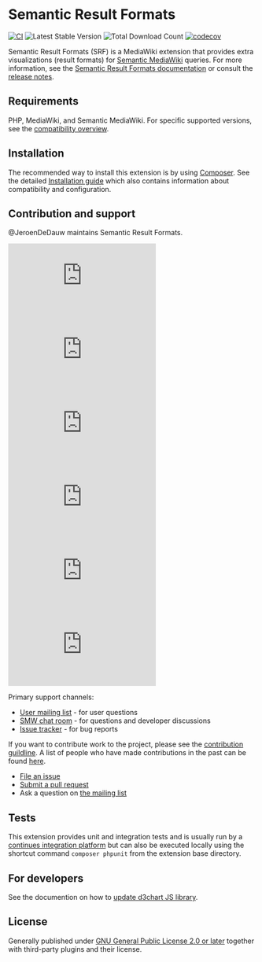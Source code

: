 # Semantic Result Formats
[![CI](https://github.com/SemanticMediaWiki/SemanticResultFormats/actions/workflows/ci.yml/badge.svg)](https://github.com/SemanticMediaWiki/SemanticResultFormats/actions/workflows/ci.yml)
![Latest Stable Version](https://img.shields.io/packagist/v/mediawiki/semantic-result-formats.svg)
![Total Download Count](https://img.shields.io/packagist/dt/mediawiki/semantic-result-formats.svg)
[![codecov](https://codecov.io/gh/SemanticMediaWiki/SemanticResultFormats/graph/badge.svg?token=Si45N9MsGq)](https://codecov.io/gh/SemanticMediaWiki/SemanticResultFormats)

Semantic Result Formats (SRF) is a MediaWiki extension that provides extra visualizations (result formats) for [Semantic MediaWiki][smw] queries. For more information, see the [Semantic Result Formats documentation][srf] or consult the
[release notes](RELEASE-NOTES.md).

## Requirements

PHP, MediaWiki, and Semantic MediaWiki. For specific supported versions, see the [compatibility overview](docs/COMPATIBILITY.md).

## Installation

The recommended way to install this extension is by using [Composer][composer]. See the detailed
[Installation guide](docs/INSTALL.md) which also contains information about compatibility and
configuration.

## Contribution and support

@JeroenDeDauw maintains Semantic Result Formats.

[![Chatroom](https://www.semantic-mediawiki.org/w/thumb.php?f=Comment-alt-solid.svg&width=35)](https://www.semantic-mediawiki.org/wiki/Semantic_MediaWiki_chatroom)
[![Twitter](https://www.semantic-mediawiki.org/w/thumb.php?f=Twitter-square.svg&width=35)](https://twitter.com/#!/semanticmw)
[![Facebook](https://www.semantic-mediawiki.org/w/thumb.php?f=Facebook-square.svg&width=35)](https://www.facebook.com/pages/Semantic-MediaWiki/160459700707245)
[![LinkedIn](https://www.semantic-mediawiki.org/w/thumb.php?f=LinkedIn-square.svg&width=35)]([https://twitter.com/#!/semanticmw](https://www.linkedin.com/groups/2482811/))
[![YouTube](https://www.semantic-mediawiki.org/w/thumb.php?f=Youtube-square.svg&width=35)](https://www.youtube.com/c/semanticmediawiki)
[![Mailing lists](https://www.semantic-mediawiki.org/w/thumb.php?f=Envelope-square.svg&width=35)](https://www.semantic-mediawiki.org/wiki/Semantic_MediaWiki_mailing_lists)

Primary support channels:

* [User mailing list](https://sourceforge.net/projects/semediawiki/lists/semediawiki-user) - for user questions
* [SMW chat room](https://www.semantic-mediawiki.org/wiki/Semantic_MediaWiki_chatroom) - for questions and developer discussions
* [Issue tracker](https://github.com/SemanticMediaWiki/SemanticMediaWiki/issues) - for bug reports

If you want to contribute work to the project, please see the [contribution guildline](/CONTRIBUTING.md).
A list of people who have made contributions in the past can be found [here][contributors].

* [File an issue](https://github.com/SemanticMediaWiki/SemanticResultFormats/issues)
* [Submit a pull request](https://github.com/SemanticMediaWiki/SemanticResultFormats/pulls)
* Ask a question on [the mailing list](https://www.semantic-mediawiki.org/wiki/Mailing_list)

## Tests

This extension provides unit and integration tests and is usually run by a [continues integration platform][GitHub Actions]
but can also be executed locally using the shortcut command `composer phpunit` from the extension base directory.

## For developers

See the documention on how to [update d3chart JS library](https://github.com/SemanticMediaWiki/SemanticResultFormats/blob/master/formats/d3/README.md).

## License

Generally published under [GNU General Public License 2.0 or later][licence] together with
third-party plugins and their license.

[smw]: https://github.com/SemanticMediaWiki/SemanticMediaWiki
[GitHub Actions]: https://docs.github.com/en/actions
[srf]: https://www.semantic-mediawiki.org/wiki/Extension:Semantic_Result_Formats
[composer]: https://getcomposer.org/
[contributors]: https://github.com/SemanticMediaWiki/SemanticResultFormats/graphs/contributors
[licence]: https://www.gnu.org/copyleft/gpl.html
